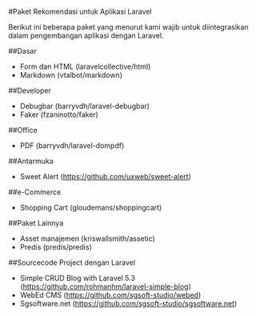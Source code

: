 #Paket Rekomendasi untuk Aplikasi Laravel

Berikut ini beberapa paket yang menurut kami wajib untuk diintegrasikan dalam pengembangan aplikasi dengan Laravel.

##Dasar
- Form dan HTML (laravelcollective/html)
- Markdown (vtalbot/markdown)

##Developer
- Debugbar (barryvdh/laravel-debugbar)
- Faker (fzaninotto/faker)

##Office
- PDF (barryvdh/laravel-dompdf)


##Antarmuka
- Sweet Alert (https://github.com/uxweb/sweet-alert)

##e-Commerce
- Shopping Cart (gloudemans/shoppingcart)

##Paket Lainnya
- Asset manajemen (kriswallsmith/assetic)
- Predis (predis/predis)

##Sourcecode Project dengan Laravel
- Simple CRUD Blog with Laravel 5.3 (https://github.com/rohmanhm/laravel-simple-blog)
- WebEd CMS (https://github.com/sgsoft-studio/webed)
- Sgsoftware.net (https://github.com/sgsoft-studio/sgsoftware.net)
